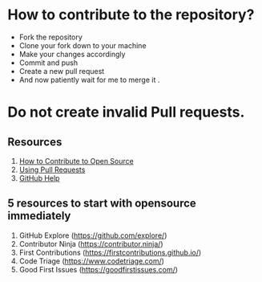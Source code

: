 # How to contribute to the repository?
* Fork the repository
* Clone your fork down to your machine 
* Make your changes accordingly
* Commit and push
* Create a new pull request
* And now patiently wait for me to merge it .
# Do not create invalid Pull requests.

## Resources

1. [How to Contribute to Open Source](https://opensource.guide/how-to-contribute/)
2. [Using Pull Requests](https://help.github.com/articles/about-pull-requests/)
3. [GitHub Help](https://help.github.com/)

## 5 resources to start with opensource immediately
1. GitHub Explore (https://github.com/explore/)
2. Contributor Ninja (https://contributor.ninja/)
3. First Contributions (https://firstcontributions.github.io/)
4. Code Triage (https://www.codetriage.com/)
5. Good First Issues (https://goodfirstissues.com/)
